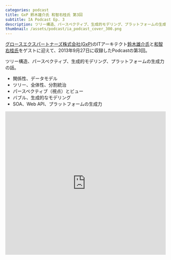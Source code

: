 ```yaml
---
categories: podcast
title: GxP 鈴木雄介氏 和智右桂氏 第3回
subtitle: IA Podcast Ep. 3
description: ツリー構造、パースペクティブ、生成的モデリング、プラットフォームの生成力の話。
thumbnail: /assets/podcast/ia_podcast_cover_300.png
---
```


[グロースエクスパートナーズ株式会社(GxP)](http://www.gxp.co.jp/)のITアーキテクト[鈴木雄介氏](https://twitter.com/yusuke_arclamp)と[和智右桂氏](https://twitter.com/digitalsoul0124)をゲストに迎えて、2013年9月27日に収録したPodcastの第3回。

ツリー構造、パースペクティブ、生成的モデリング、プラットフォームの生成力の話。

- 関係性、データモデル
- ツリー、全体性、分割統治
- パースペクティブ（視点）とビュー
- バブル、生成的なモデリング
- SOA、Web API、プラットフォームの生成力

<iframe width="100%" height="450" scrolling="no" frameborder="no" src="https://w.soundcloud.com/player/?url=https%3A//api.soundcloud.com/tracks/283580794&amp;auto_play=false&amp;hide_related=false&amp;show_comments=true&amp;show_user=true&amp;show_reposts=false&amp;visual=true"></iframe>
